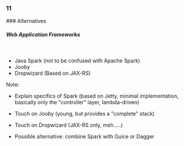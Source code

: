 
<h3 class="chapter-number">11</h3>
### Alternatives

##### Web Application Frameworks
<br/>

* Java Spark (not to be confused with Apache Spark)
* Jooby
* Dropwizard (Based on JAX-RS)


Note:

- Explain specifics of Spark (based on Jetty, minimal implementation, 
basically only the "controller" layer, lambda-driven)

- Touch on Jooby (young, but provides a "complete" stack)
- Touch on Dropwizard (JAX-RS only, meh.....)

- Possible alternative: combine Spark with Guice or Dagger